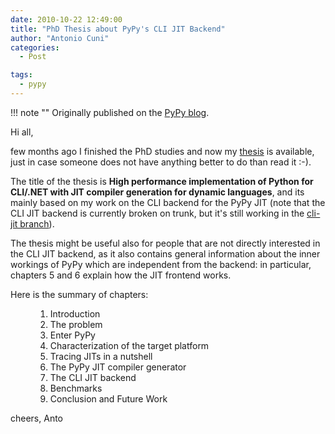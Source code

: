 ```yaml
---
date: 2010-10-22 12:49:00
title: "PhD Thesis about PyPy's CLI JIT Backend"
author: "Antonio Cuni"
categories:
  - Post

tags:
  - pypy
---
```


!!! note ""
    Originally published on the [PyPy blog](https://pypy.org/posts/2010/10/phd-thesis-about-pypys-cli-jit-backend-969267841095296323.html).


<html><body><p>Hi all,
</p>
<!-- more -->

<p>few months ago I finished the PhD studies and now my <a class="reference external" href="https://codespeak.net/~antocuni/Cuni_PhD_Thesis.pdf">thesis</a> is available,
just in case someone does not have anything better to do than read it :-).</p>
<p>The title of the thesis is <strong>High performance implementation of Python for
CLI/.NET with JIT compiler generation for dynamic languages</strong>, and its mainly
based on my work on the CLI backend for the PyPy JIT (note that the CLI JIT
backend is currently broken on trunk, but it's still working in the <a class="reference external" href="https://codespeak.net/svn/pypy/branch/cli-jit/">cli-jit
branch</a>).</p>
<p>The thesis might be useful also for people that are not directly interested in
the CLI JIT backend, as it also contains general information about the inner
workings of PyPy which are independent from the backend: in particular,
chapters 5 and 6 explain how the JIT frontend works.</p>
<dl class="docutils">
<dt>Here is the summary of chapters:</dt>
<dd><ol class="first last arabic simple">
<li>Introduction</li>
<li>The problem</li>
<li>Enter PyPy</li>
<li>Characterization of the target platform</li>
<li>Tracing JITs in a nutshell</li>
<li>The PyPy JIT compiler generator</li>
<li>The CLI JIT backend</li>
<li>Benchmarks</li>
<li>Conclusion and Future Work</li>
</ol>
</dd>
</dl>
<p>cheers,
Anto</p></body></html>